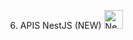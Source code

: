 6. APIS NestJS (NEW) <img src="https://docs.nestjs.com/assets/logo-small.svg" alt="NestJS Icon" width="30"/>

